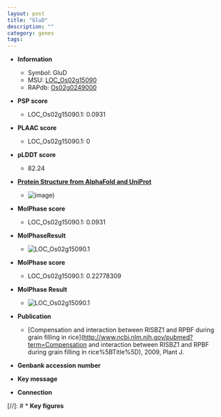 ```yaml
---
layout: post
title: "GluD"
description: ""
category: genes
tags: 
---
```


* **Information**  
    + Symbol: GluD  
    + MSU: [LOC_Os02g15090](http://rice.plantbiology.msu.edu/cgi-bin/ORF_infopage.cgi?orf=LOC_Os02g15090)  
    + RAPdb: [Os02g0249000](http://rapdb.dna.affrc.go.jp/viewer/gbrowse_details/irgsp1?name=Os02g0249000)  

* **PSP score**  
    + LOC_Os02g15090.1: 0.0931 

* **PLAAC score**  
    + LOC_Os02g15090.1: 0 

* **pLDDT score**
    + 82.24

* **[Protein Structure from AlphaFold and UniProt](https://www.uniprot.org/uniprotkb/Q6K508/entry#structure)**
    + ![image](https://ricepsp.github.io/images/Q6/AF-Q6K508-F1.png))

* **MolPhase score**
    + LOC_Os02g15090.1: 0.0931

* **MolPhaseResult**
    + ![LOC_Os02g15090.1](https://ricepsp.github.io/pictures/LOC_Os02g/LOC_Os02g15090.1.png)

* **MolPhase score**
    + LOC_Os02g15090.1: 0.22778309

* **MolPhase Result**
    + ![LOC_Os02g15090.1](https://304243504.github.io/Pictures/LOC_Os02g/LOC_Os02g15090.1.png)

* **Publication**  
    + [Compensation and interaction between RISBZ1 and RPBF during grain filling in rice](http://www.ncbi.nlm.nih.gov/pubmed?term=Compensation and interaction between RISBZ1 and RPBF during grain filling in rice%5BTitle%5D), 2009, Plant J.

* **Genbank accession number**  

* **Key message**  

* **Connection**  

[//]: # * **Key figures**  


